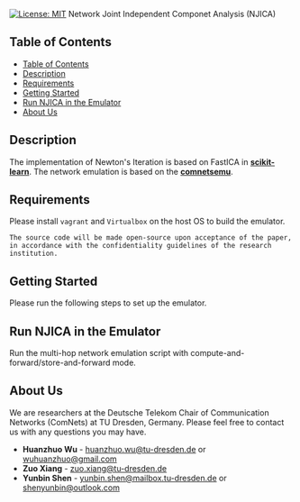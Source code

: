 [![License: MIT](https://img.shields.io/badge/License-MIT-yellow.svg)](https://opensource.org/licenses/MIT)
Network Joint Independent Componet Analysis (NJICA)

## Table of Contents
- [Table of Contents](#table-of-contents)
- [Description](#description)
- [Requirements](#requirements)
- [Getting Started](#getting-started)
- [Run NJICA in the Emulator](#run-njica-in-the-emulator)
- [About Us](#about-us)

## Description

The implementation of Newton's Iteration is based on FastICA in **[scikit-learn](https://scikit-learn.org/stable/)**. 
The network emulation is based on the **[comnetsemu](https://git.comnets.net/public-repo/comnetsemu)**.

## Requirements

Please install `vagrant` and `Virtualbox` on the host OS to build the emulator.

```
The source code will be made open-source upon acceptance of the paper, in accordance with the confidentiality guidelines of the research institution.
```

## Getting Started

Please run the following steps to set up the emulator.

## Run NJICA in the Emulator
Run the multi-hop network emulation script with compute-and-forward/store-and-forward mode.

## About Us

We are researchers at the Deutsche Telekom Chair of Communication Networks (ComNets) at TU Dresden, Germany. Please feel free to contact us with any questions you may have.

* **Huanzhuo Wu** - huanzhuo.wu@tu-dresden.de or wuhuanzhuo@gmail.com
* **Zuo Xiang** - zuo.xiang@tu-dresden.de 
* **Yunbin Shen** - yunbin.shen@mailbox.tu-dresden.de or shenyunbin@outlook.com

